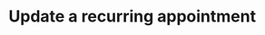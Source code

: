 # Update a recurring appointment

<!-- https://docs.microsoft.com/en-us/dynamics365/customer-engagement/developer/update-recurring-appointment -->